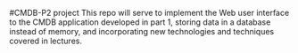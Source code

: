 #CMDB-P2 project
This repo will serve to implement the Web user interface to the CMDB application developed in part 1, storing data in a database instead of memory, and incorporating new technologies and techniques covered in lectures.